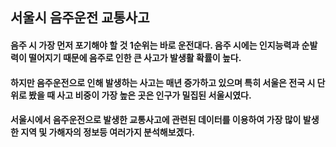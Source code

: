 ## 서울시 음주운전 교통사고
#### 음주 시 가장 먼저 포기해야 할 것 1순위는 바로 운전대다. 음주 시에는 인지능력과 순발력이 떨어지기 때문에 음주로 인한 큰 사고가 발생활 확률이 높다.
#### 하지만 음주운전으로 인해 발생하는 사고는 매년 증가하고 있으며 특히 서울은 전국 시 단위로 봤을 때 사고 비중이 가장 높은 곳은 인구가 밀집된 서울시였다.
#### 서울시에서 음주운전으로 발생한 교통사고에 관련된 데이터를 이용하여 가장 많이 발생한 지역 및 가해자의 정보등 여러가지 분석해보겠다.
